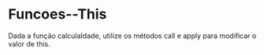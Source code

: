 # Funcoes--This

Dada a função calculaIdade, utilize os métodos call e apply para modificar o valor de this.
